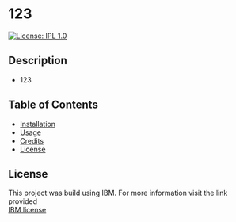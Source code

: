 # 123
  [![License: IPL 1.0](https://img.shields.io/badge/License-IPL_1.0-blue.svg)](https://opensource.org/licenses/IPL-1.0)

  ## Description

  * 123

  ## Table of Contents

* [Installation](#installation)
* [Usage](#usage)
* [Credits](#credits)
* [License](#license)


## License

  This project was build using IBM. For more information visit the link provided    
[IBM license](https://opensource.org/licenses/IPL-1.0)
